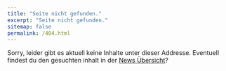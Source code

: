 ```yaml
---
title: "Seite nicht gefunden."
excerpt: "Seite nicht gefunden."
sitemap: false
permalink: /404.html
---
```


Sorry, leider gibt es aktuell keine Inhalte unter dieser Addresse. Eventuell findest du den gesuchten inhalt in der [News Übersicht](/posts)?
